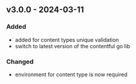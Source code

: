 ## v3.0.0 - 2024-03-11
### Added
* added for content types unique validation
* switch to latest version of the contentful go lib
### Changed
* environment for content type is now required
